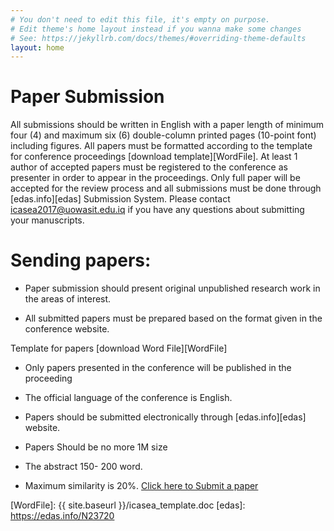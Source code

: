 ```yaml
---
# You don't need to edit this file, it's empty on purpose.
# Edit theme's home layout instead if you wanna make some changes
# See: https://jekyllrb.com/docs/themes/#overriding-theme-defaults
layout: home
---
```


# Paper Submission

All submissions should be written in English with a paper length of minimum four (4) and maximum six (6) double-column printed pages (10-point font) including figures.
All papers must be formatted according to the template for conference proceedings [download template][WordFile]. At least 1 author of accepted papers must be registered to the conference as presenter in order to appear in the proceedings.
Only full paper will be accepted for the review process and all submissions must be done through <span class="label label-success">[edas.info][edas]</span> Submission System. Please contact icasea2017@uowasit.edu.iq if you have any questions about submitting your manuscripts.

# Sending papers:

- Paper submission should present original unpublished research work in the areas of interest.

- All submitted papers must be prepared based on the format given in the conference website.

Template for papers <span class="label label-success"> [download Word File][WordFile] </span>

- Only papers presented in the conference will be published in the proceeding

- The official language of the conference is English.

- Papers should be submitted electronically through <span class="label label-success">[edas.info][edas]</span> website.
- Papers Should be no more 1M size
- The abstract 150- 200 word.
- Maximum similarity is 20%.
<a class="btn btn-raised btn-success" href="https://edas.info/N23720">Click here to Submit a paper</a>

[WordFile]: {{ site.baseurl }}/icasea_template.doc
[edas]: https://edas.info/N23720